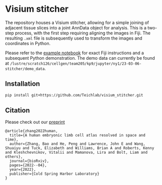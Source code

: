# Visium stitcher

The repository houses a Visium stitcher, allowing for a simple joining of adjacent tissue slices into a joint AnnData object for analysis. This is a two-step process, with the first step requiring aligning the images in Fiji. The resulting `.xml` file is subsequently used to transform the images and coordinates in Python.

Please refer to the [example notebook](notebooks/demo.ipynb) for exact Fiji instructions and a subsequent Python demonstration. The demo data can currently be found at `/lustre/scratch126/cellgen/team205/kp9/jupyter/ny1/23-03-06-stitcher/demo_data`.

## Installation

```bash
pip install git+https://github.com/Teichlab/visium_stitcher.git
```

## Citation

Please check out our [preprint](https://www.biorxiv.org/content/10.1101/2022.04.27.489800v1.abstract)
```
@article{zhang2022human,
  title={A human embryonic limb cell atlas resolved in space and time},
  author={Zhang, Bao and He, Peng and Lawrence, John E and Wang, Shuaiyu and Tuck, Elizabeth and Williams, Brian A and Roberts, Kenny and Kleshchevnikov, Vitalii and Mamanova, Lira and Bolt, Liam and others},
  journal={bioRxiv},
  pages={2022--04},
  year={2022},
  publisher={Cold Spring Harbor Laboratory}
}
```
